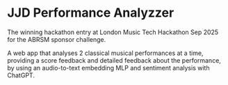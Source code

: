 # JJD Performance Analyzzer

The winning hackathon entry at London Music Tech Hackathon Sep 2025 for the ABRSM sponsor challenge.

A web app that analyses 2 classical musical performances at a time, providing a score feedback and detailed feedback about the performance, by using an audio-to-text embedding MLP and sentiment analysis with ChatGPT.
